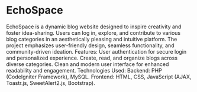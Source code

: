 # EchoSpace
 EchoSpace is a dynamic blog website designed to inspire creativity and foster idea-sharing. Users can log in, explore, and contribute to various blog categories in an aesthetically pleasing and intuitive platform. The project emphasizes user-friendly design, seamless functionality, and community-driven ideation.  Features:  User authentication for secure login and personalized experience. Create, read, and organize blogs across diverse categories. Clean and modern user interface for enhanced readability and engagement. Technologies Used:  Backend: PHP (CodeIgniter Framework), MySQL. Frontend: HTML, CSS, JavaScript (AJAX, Toastr.js, SweetAlert2.js, Bootstrap).
